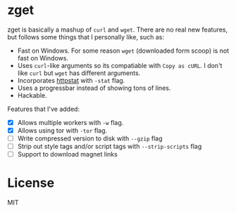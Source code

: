 # zget

zget is basically a mashup of `curl` and `wget`. There are no real new features, but follows some things that I personally like, such as:

- Fast on Windows. For some reason `wget` (downloaded form scoop) is not fast on Windows.
- Uses `curl`-like arguments so its compatiable  with `Copy as cURL`. I don't like `curl` but `wget` has different arguments.
- Incorporates [httpstat](https://github.com/davecheney/httpstat) with `-stat` flag.
- Uses a progressbar instead of showing tons of lines.
- Hackable.

Features that I've added:

- [x] Allows multiple workers with `-w` flag.
- [x] Allows using tor with `-tor` flag.
- [ ] Write compressed version to disk with `--gzip` flag
- [ ] Strip out style tags and/or script tags with `--strip-scripts` flag
- [ ] Support to download magnet links 

# License 

MIT